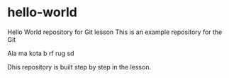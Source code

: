# hello-world
Hello World repository for Git lesson
This is an example repository for the Git

Ala ma kota
b
rf
rug
sd

Dhis repository is built step by step in the lesson.

